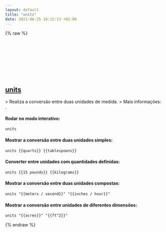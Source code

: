 ```yaml
---
layout: default
title: "units"
date: 2021-06-25 18:12:13 +02:00
---
```

{% raw %}
<h2 id="units">
  <a href="/pt_br/common/units.html">units</a> <a href="#units"><svg class="icon">
    <use href="/assets/images/unicode_sprite.svg#link" />
  </svg></a>
</h2>
> Realiza a conversão entre duas unidades de medida.
> Mais informações: <https://www.gnu.org/software/units/>.

#### Rodar no modo interativo:
```shell
units
```
#### Mostrar a conversão entre duas unidades simples:
```shell
units {{quarts}} {{tablespoons}}
```
#### Converter entre unidades com quantidades definidas:
```shell
units {{15 pounds}} {{kilograms}}
```
#### Mostrar a conversão entre duas unidades compostas:
```shell
units "{{meters / second}}" "{{inches / hour}}"
```
#### Mostrar a conversão entre unidades de diferentes dimensões:
```shell
units "{{acres}}" "{{ft^2}}"
```
{% endraw %}